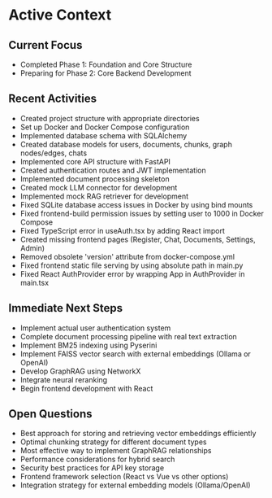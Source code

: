 # Active Context

## Current Focus
- Completed Phase 1: Foundation and Core Structure
- Preparing for Phase 2: Core Backend Development

## Recent Activities
- Created project structure with appropriate directories
- Set up Docker and Docker Compose configuration
- Implemented database schema with SQLAlchemy
- Created database models for users, documents, chunks, graph nodes/edges, chats
- Implemented core API structure with FastAPI
- Created authentication routes and JWT implementation
- Implemented document processing skeleton
- Created mock LLM connector for development
- Implemented mock RAG retriever for development
- Fixed SQLite database access issues in Docker by using bind mounts
- Fixed frontend-build permission issues by setting user to 1000 in Docker Compose
- Fixed TypeScript error in useAuth.tsx by adding React import
- Created missing frontend pages (Register, Chat, Documents, Settings, Admin)
- Removed obsolete 'version' attribute from docker-compose.yml
- Fixed frontend static file serving by using absolute path in main.py
- Fixed React AuthProvider error by wrapping App in AuthProvider in main.tsx

## Immediate Next Steps
- Implement actual user authentication system
- Complete document processing pipeline with real text extraction
- Implement BM25 indexing using Pyserini
- Implement FAISS vector search with external embeddings (Ollama or OpenAI)
- Develop GraphRAG using NetworkX
- Integrate neural reranking
- Begin frontend development with React

## Open Questions
- Best approach for storing and retrieving vector embeddings efficiently
- Optimal chunking strategy for different document types
- Most effective way to implement GraphRAG relationships
- Performance considerations for hybrid search
- Security best practices for API key storage
- Frontend framework selection (React vs Vue vs other options)
- Integration strategy for external embedding models (Ollama/OpenAI)
